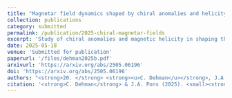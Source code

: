 ```yaml
---
title: "Magnetar field dynamics shaped by chiral anomalies and helicity"
collection: publications
category: submitted
permalink: /publication/2025-chiral-magnetar-fields
excerpt: 'Study of chiral anomalies and magnetic helicity in shaping the magnetic field evolution of magnetars.'
date: 2025-05-18
venue: 'Submitted for publication'
paperurl: '/files/dehman2025b.pdf'
arxivurl: 'https://arxiv.org/abs/2505.06196'
doi: 'https://arxiv.org/abs/2505.06196'
authors: "<strong>20. </strong> <strong><u>C. Dehman</u></strong>, J.A. Pons"
citation: '<strong>C. Dehman</strong> & J.A. Pons (2025). <small><strong>Magnetar field dynamics shaped by chiral anomalies and helicity</strong></small>. <em>Submitted for publication</em>. (<a href="https://arxiv.org/abs/2505.06196">arXiv</a>, <a href="https://ui.adsabs.harvard.edu/abs/2025arXiv250506196D/abstract">ADS</a>)'
---
```

